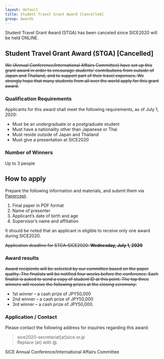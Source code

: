 ```yaml
---
layout: default
title: Student Travel Grant Award [Cancelled]
group: Awards
---
```


<div class="alert alert-warning" role="alert">
    Student Travel Grant Award (STGA) has been canceled since SICE2020 will be held ONLINE.
</div>

## Student Travel Grant Award (STGA) [Cancelled]

<del>We (Annual Conference/International Affairs Committee) have set up this grant award in order to encourage students’ contributions from outside of Japan and Thailand, and to support part of their travel expenses. We strongly hope that many students from all over the world apply for this grant award.  </del>

### Qualification Requirements

Applicants for this award shall meet the following requirements, as of July 1, 2020:
- Must be an undergraduate or a postgraduate student
- Must have a nationality other than Japanese or Thai
- Must reside outside of Japan and Thailand
- Must give a presentation at SICE2020

### Number of Winners

Up to 3 people

## How to apply 

Prepare the following information and materials, and submit them via [Papercept](https://controls.papercept.net/conferences/scripts/start.pl#SICE20).
1. Final paper in PDF format
2. Name of presenter
3. Applicant’s date of birth and age 
4. Supervisor’s name and affiliation 

It should be noted that an applicant is eligible to receive only one award during SICE2020.

<del>Application deadline for STGA-SICE2020: **Wednesday, July 1, 2020**</del>

### Award results

<del>Award recipients will be selected by our committee based on the paper quality. The finalists will be notified four weeks before the conference. Each finalist is asked to send a copy of student ID at this point. The top three winners will receive the following prizes at the closing ceremony:</del>

- 1st winner – a cash prize of JPY50,000 
- 2nd winner – a cash prize of JPY50,000 
- 3rd winner – a cash prize of JPY50,000.

### Application / Contact 

Please contact the following address for inquiries regarding this award:

> sice2020-secretariat[at]sice.or.jp <br>
> Replace (at) with @.

SICE Annual Conference/International Affairs Committee

